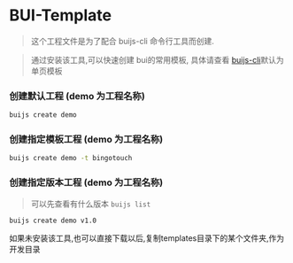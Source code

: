 # BUI-Template

>这个工程文件是为了配合 buijs-cli 命令行工具而创建.

>通过安装该工具,可以快速创建 bui的常用模板, 具体请查看 [buijs-cli](https://github.com/imouou/buijs-cli)默认为单页模板

### 创建默认工程 (demo 为工程名称)

```bash
buijs create demo 
```

### 创建指定模板工程 (demo 为工程名称)

```bash
buijs create demo -t bingotouch
```

### 创建指定版本工程 (demo 为工程名称) 
> 可以先查看有什么版本 `buijs list`

```bash
buijs create demo v1.0
```

如果未安装该工具,也可以直接下载以后,复制templates目录下的某个文件夹,作为开发目录
